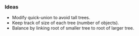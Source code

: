 ### Ideas
- Modify quick-union to avoid tall trees.
- Keep track of size of each tree (number of objects).
- Balance by linking root of smaller tree to root of larger tree.